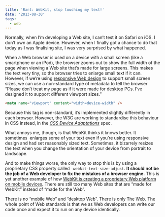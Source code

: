 ```yaml
---
title: 'Rant: WebKit, stop touching my text!'
date: '2013-08-30'
tags:
  - web
---
```


Normally, when I’m developing a Web site, I can’t test it on Safari on iOS. I don’t own an Apple device. However, when I finally got a chance to do that today as I was finalising site, I was very surprised by what happened.

When a Web browser is used on a device with a small screen (like a smartphone or an iPod), the browser zooms out to show the full width of the page when viewing a Web site that’s made for large screens. This makes the text very tiny, so the browser tries to enlarge small text if it can. However, if we’re using [responsive Web design](http://joshtumath.me.uk/2013/08/14/the-importance-of-responsive-web-design/ 'The importance of responsive web design') to support small screen sizes, we can use a non-standard type of metadata to tell the browser “Please don’t treat my page as if it were made for desktop PCs. I’ve designed it to support different viewport sizes.”

```html
<meta name="viewport" content="width=device-width" />
```

Because this tag is non-standard, it’s implemented slightly differently in each browser. However, the W3C are working to standardise this behaviour in CSS instead, in the <cite>[CSS Device Adaptations](http://dev.w3.org/csswg/css-device-adapt/)</cite> spec.

What annoys me, though, is that WebKit thinks it knows better. It sometimes  enlarges some of your text even if you’re using responsive design and had set reasonably sized text. Sometimes, it bizarrely resizes the text when you change the orientation of your device from portrait to landscape.

And to make things worse, the only way to stop this is by using a proprietary CSS property called `-webkit-text-size-adjust`. **It should not be the job of a Web developer to fix the mistakes of a browser engine.** This is yet another example of how [WebKit is creating a proprietary Web platform on mobile devices](http://joshtumath.me.uk/2013/02/17/webkit-vs-the-web/ 'WebKit vs. the Web'). There are still too many Web sites that are “made for WebKit” instead of “made for the Web”.

There is no “mobile Web” and “desktop Web”. There is only The Web. The whole point of Web standards is that we as Web developers can write our code once and expect it to run on any device identically.
